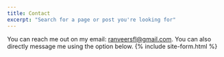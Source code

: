 ```yaml
---
title: Contact
excerpt: "Search for a page or post you're looking for"
---
```

You can reach me out on my email: ranveersfl@gmail.com. You can also directly message me using the option below.
{% include site-form.html %}
